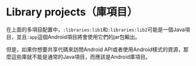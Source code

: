 # Library projects（庫項目）

在上面的多項目配置中，`:libraries:lib1`和`:libraries:lib2`可能是一個Java項目，並且`:app`這個Android項目將會使用它們的jar包輸出。

但是，如果你想要共享代碼來訪問Android API或者使用Android樣式的資源，那麼這些庫就不能是通常的Java項目，而應該是Android庫項目。
